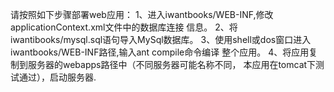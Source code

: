 请按照如下步骤部署web应用：
1、进入iwantbooks/WEB-INF,修改applicationContext.xml文件中的数据库连接
   信息。
2、将iwantibooks/mysql.sql语句导入MySql数据库。
3、使用shell或dos窗口进入iwantbooks/WEB-INF路径,输入ant compile命令编译
   整个应用。
4、将应用复制到服务器的webapps路径中（不同服务器可能名称不同，
   本应用在tomcat下测试通过），启动服务器.
